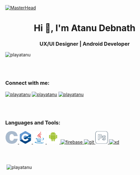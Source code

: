 [![MasterHead](https://www.google.com/imgres?imgurl=https%3A%2F%2Fmiro.medium.com%2Fmax%2F4000%2F1*8HHpgXJkc6jQSiNT42EiBg.png&imgrefurl=https%3A%2F%2Fpolygyan.medium.com%2Fgithubs-business-model-5b7a739b2754&tbnid=Oc1J9WnNp42_eM&vet=12ahUKEwiTkrbIx_XvAhXXRysKHdsoC5wQMygLegUIARC1AQ..i&docid=c_BZijEXnyCFTM&w=2000&h=665&q=github&ved=2ahUKEwiTkrbIx_XvAhXXRysKHdsoC5wQMygLegUIARC1AQ)](https://playatanu.github.io​)

<h1 align="center">Hi 👋, I'm Atanu Debnath</h1>
<h3 align="center">UX/UI Designer | Android Developer</h3>

<p align="left"> <img src="https://komarev.com/ghpvc/?username=playatanu&label=Profile%20views&color=0e75b6&style=flat" alt="playatanu" /> </p>


<br><br>


<h3 align="left">Connect with me:</h3>
<p align="left">
<a href="https://linkedin.com/in/playatanu" target="blank"><img align="center" src="https://cdn.jsdelivr.net/npm/simple-icons@3.0.1/icons/linkedin.svg" alt="playatanu" height="30" width="40" /></a>
<a href="https://stackoverflow.com/users/playatanu" target="blank"><img align="center" src="https://cdn.jsdelivr.net/npm/simple-icons@3.0.1/icons/stackoverflow.svg" alt="playatanu" height="30" width="40" /></a>
<a href="https://www.behance.net/playatanu" target="blank"><img align="center" src="https://cdn.jsdelivr.net/npm/simple-icons@3.0.1/icons/behance.svg" alt="playatanu" height="30" width="40" /></a>

</p>
<br><br>
<h3 align="left">Languages and Tools:</h3>
<p align="left"> 
  
  
<a href="https://www.cprogramming.com/" target="_blank"> <img src="https://raw.githubusercontent.com/devicons/devicon/master/icons/c/c-original.svg" alt="c" width="40" height="40"/> </a> <a href="https://www.w3schools.com/cpp/" target="_blank"> <img src="https://raw.githubusercontent.com/devicons/devicon/master/icons/cplusplus/cplusplus-original.svg" alt="cplusplus" width="40" height="40"/> </a> <a href="https://www.java.com" target="_blank"> <img src="https://raw.githubusercontent.com/devicons/devicon/master/icons/java/java-original.svg" alt="java" width="40" height="40"/> </a> <a href="https://developer.android.com" target="_blank"> <img src="https://raw.githubusercontent.com/devicons/devicon/master/icons/android/android-original-wordmark.svg" alt="android" width="40" height="40"/> </a> <a href="https://firebase.google.com/" target="_blank"> <img src="https://www.vectorlogo.zone/logos/firebase/firebase-icon.svg" alt="firebase" width="40" height="40"/> </a> <a href="https://git-scm.com/" target="_blank"> <img src="https://www.vectorlogo.zone/logos/git-scm/git-scm-icon.svg" alt="git" width="40" height="40"/> </a></a> <a href="https://www.photoshop.com/en" target="_blank"> <img src="https://raw.githubusercontent.com/devicons/devicon/master/icons/photoshop/photoshop-line.svg" alt="photoshop" width="40" height="40"/> </a> <a href="https://www.adobe.com/products/xd.html" target="_blank"> <img src="https://cdn.worldvectorlogo.com/logos/adobe-xd.svg" alt="xd" width="40" height="40"/> </a> 

</p>


<br><br>
<p>&nbsp;<img align="center" src="https://github-readme-stats.vercel.app/api?username=playatanu&show_icons=true&locale=en" alt="playatanu" /></p>


